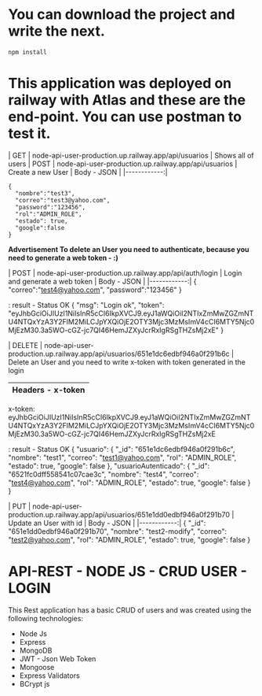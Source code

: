 # You can download the project and write the next.

```
npm install 
```

# This application was deployed on railway with Atlas and these are the end-point. You can use postman to test it.

| GET  | node-api-user-production.up.railway.app/api/usuarios | Shows all of users
| POST | node-api-user-production.up.railway.app/api/usuarios | Create a new User
| Body - JSON |
|------------:|
```
{
  "nombre":"test3",
  "correo":"test3@yahoo.com",
  "password":"123456",
  "rol":"ADMIN_ROLE",
  "estado": true,
  "google":false
}
```
__Advertisement To delete an User you need to authenticate, because you need to generate a web token -  :)__

| POST | node-api-user-production.up.railway.app/api/auth/login | Login and generate a web token
| Body - JSON |
|------------:|
{
  "correo":"test4@yahoo.com",
  "password":"123456"
}

: result - Status OK
{
  "msg": "Login ok",
  "token": "eyJhbGciOiJIUzI1NiIsInR5cCI6IkpXVCJ9.eyJ1aWQiOiI2NTIxZmMwZGZmNTU4NTQxYzA3Y2FlM2MiLCJpYXQiOjE2OTY3Mjc3MzMsImV4cCI6MTY5Njc0MjEzM30.3a5WO-cGZ-jc7QI46HemJZXyJcrRxIgRSgTHZsMj2xE"
}

| DELETE | node-api-user-production.up.railway.app/api/usuarios/651e1dc6edbf946a0f291b6c | Delete an User and you need to write x-token with token generated in the login

| Headers - x-token |
|------------------:|
x-token: eyJhbGciOiJIUzI1NiIsInR5cCI6IkpXVCJ9.eyJ1aWQiOiI2NTIxZmMwZGZmNTU4NTQxYzA3Y2FlM2MiLCJpYXQiOjE2OTY3Mjc3MzMsImV4cCI6MTY5Njc0MjEzM30.3a5WO-cGZ-jc7QI46HemJZXyJcrRxIgRSgTHZsMj2xE

: result - Status OK
{
  "usuario": {
    "_id": "651e1dc6edbf946a0f291b6c",
    "nombre": "test1",
    "correo": "test1@yahoo.com",
    "rol": "ADMIN_ROLE",
    "estado": true,
    "google": false
  },
  "usuarioAutenticado": {
    "_id": "6521fc0dff558541c07cae3c",
    "nombre": "test4",
    "correo": "test4@yahoo.com",
    "rol": "ADMIN_ROLE",
    "estado": true,
    "google": false
  }
}

| PUT | node-api-user-production.up.railway.app/api/usuarios/651e1dd0edbf946a0f291b70 | Update an User with id
| Body - JSON |
|------------:|
{
    "_id": "651e1dd0edbf946a0f291b70",
    "nombre": "test2-modify",
    "correo": "test2@yahoo.com",
    "rol": "ADMIN_ROLE",
    "estado": true,
    "google": false
}

# API-REST - NODE JS - CRUD USER - LOGIN
This Rest application has a basic CRUD of users and was created using the following technologies: 
+ Node Js
+ Express
+ MongoDB
+ JWT - Json Web Token
+ Mongoose
+ Express Validators
+ BCrypt js

